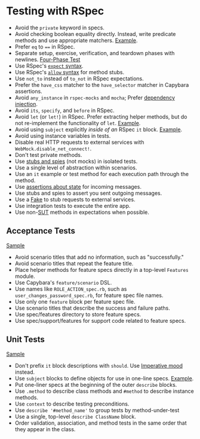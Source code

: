 # Testing with RSpec

- Avoid the `private` keyword in specs.
- Avoid checking boolean equality directly. Instead, write predicate methods and
  use appropriate matchers. [Example](predicate_tests_spec.rb).
- Prefer `eq` to `==` in RSpec.
- Separate setup, exercise, verification, and teardown phases with newlines. [Four-Phase Test]
- Use RSpec's [`expect` syntax].
- Use RSpec's [`allow` syntax] for method stubs.
- Use `not_to` instead of `to_not` in RSpec expectations.
- Prefer the `have_css` matcher to the `have_selector` matcher in Capybara
  assertions.
- Avoid `any_instance` in `rspec-mocks` and `mocha`; Prefer [dependency
  injection].
- Avoid `its`, `specify`, and `before` in RSpec.
- Avoid `let` (or `let!`) in RSpec. Prefer extracting helper methods, but do not
  re-implement the functionality of `let`.
  [Example](/testing-rspec/avoid_let_spec.rb).
- Avoid using `subject` explicitly _inside of an_ RSpec `it` block.
  [Example](/testing-rspec/unit_test_spec.rb).
- Avoid using instance variables in tests.
- Disable real HTTP requests to external services with
  `WebMock.disable_net_connect!`.
- Don't test private methods.
- Use [stubs and spies] \(not mocks\) in isolated tests.
- Use a single level of abstraction within scenarios.
- Use an `it` example or test method for each execution path through the method.
- Use [assertions about state] for incoming messages.
- Use stubs and spies to assert you sent outgoing messages.
- Use a [Fake] to stub requests to external services.
- Use integration tests to execute the entire app.
- Use non-[SUT] methods in expectations when possible.

[`expect` syntax]:
http://myronmars.to/n/dev-blog/2012/06/rspecs-new-expectation-syntax
[`allow` syntax]: https://github.com/rspec/rspec-mocks#method-stubs
[dependency injection]: http://en.wikipedia.org/wiki/Dependency_injection
[`delayed::job` matcher]: https://gist.github.com/3186463
[stubs and spies]: http://robots.thoughtbot.com/post/159805295/spy-vs-spy
[assertions about state]:
https://speakerdeck.com/skmetz/magic-tricks-of-testing-railsconf?slide=51
[fake]: http://robots.thoughtbot.com/post/219216005/fake-it
[sut]: http://xunitpatterns.com/SUT.html
[Four-Phase Test]: https://thoughtbot.com/blog/four-phase-test

## Acceptance Tests

[Sample](acceptance_test_spec.rb)

- Avoid scenario titles that add no information, such as "successfully."
- Avoid scenario titles that repeat the feature title.
- Place helper methods for feature specs directly in a top-level `Features`
  module.
- Use Capybara's `feature/scenario` DSL.
- Use names like `ROLE_ACTION_spec.rb`, such as `user_changes_password_spec.rb`,
  for feature spec file names.
- Use only one `feature` block per feature spec file.
- Use scenario titles that describe the success and failure paths.
- Use spec/features directory to store feature specs.
- Use spec/support/features for support code related to feature specs.

## Unit Tests

[Sample](unit_test_spec.rb)

- Don't prefix `it` block descriptions with `should`. Use [Imperative mood]
  instead.
- Use `subject` blocks to define objects for use in one-line specs.
  [Example](unit_test_spec.rb#6).
- Put one-liner specs at the beginning of the outer `describe` blocks.
- Use `.method` to describe class methods and `#method` to describe instance
  methods.
- Use `context` to describe testing preconditions.
- Use `describe '#method_name'` to group tests by method-under-test
- Use a single, top-level `describe ClassName` block.
- Order validation, association, and method tests in the same order that they
  appear in the class.

[imperative mood]: http://en.wikipedia.org/wiki/Imperative_mood
